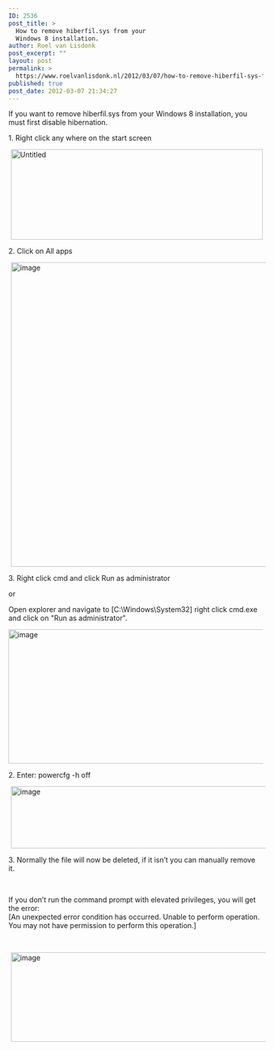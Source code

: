 ```yaml
---
ID: 2536
post_title: >
  How to remove hiberfil.sys from your
  Windows 8 installation.
author: Roel van Lisdonk
post_excerpt: ""
layout: post
permalink: >
  https://www.roelvanlisdonk.nl/2012/03/07/how-to-remove-hiberfil-sys-from-your-windows-8-installation/
published: true
post_date: 2012-03-07 21:34:27
---
```

<p>If you want to remove hiberfil.sys from your Windows 8 installation, you must first disable hibernation.</p>  <p><strong></strong></p>  <p>1. Right click any where on the start screen</p>  <p><a href="http://www.roelvanlisdonk.nl/wp-content/uploads/2012/03/Untitled.png" rel="lightbox"><img title="Untitled" style="border-top: 0px; border-right: 0px; background-image: none; border-bottom: 0px; padding-top: 0px; padding-left: 0px; margin: 0px 5px; border-left: 0px; display: inline; padding-right: 0px" border="0" alt="Untitled" src="http://www.roelvanlisdonk.nl/wp-content/uploads/2012/03/Untitled_thumb.png" width="498" height="179" /></a></p>  <p>2. Click on All apps</p>  <p><a href="http://www.roelvanlisdonk.nl/wp-content/uploads/2012/03/image10.png" rel="lightbox"><img title="image" style="border-top: 0px; border-right: 0px; background-image: none; border-bottom: 0px; padding-top: 0px; padding-left: 0px; margin: 0px 5px; border-left: 0px; display: inline; padding-right: 0px" border="0" alt="image" src="http://www.roelvanlisdonk.nl/wp-content/uploads/2012/03/image_thumb10.png" width="580" height="603" /></a></p>  <p>3. Right click cmd and click Run as administrator</p>  <p>or </p>  <p>Open explorer and navigate to [C:\Windows\System32] right click cmd.exe and click on &quot;Run as administrator&quot;.</p>  <p><a href="http://www.roelvanlisdonk.nl/wp-content/uploads/2012/03/image4.png" rel="lightbox"><img title="image" style="border-left-width: 0px; border-right-width: 0px; background-image: none; border-bottom-width: 0px; padding-top: 0px; padding-left: 0px; margin: 0px; display: inline; padding-right: 0px; border-top-width: 0px" border="0" alt="image" src="http://www.roelvanlisdonk.nl/wp-content/uploads/2012/03/image_thumb4.png" width="580" height="266" /></a></p>  <p>2. Enter: powercfg -h off</p>  <p><a href="http://www.roelvanlisdonk.nl/wp-content/uploads/2012/03/image5.png" rel="lightbox"><img title="image" style="border-left-width: 0px; border-right-width: 0px; background-image: none; border-bottom-width: 0px; padding-top: 0px; padding-left: 0px; margin: 0px 5px; display: inline; padding-right: 0px; border-top-width: 0px" border="0" alt="image" src="http://www.roelvanlisdonk.nl/wp-content/uploads/2012/03/image_thumb5.png" width="515" height="123" /></a></p>  <p>3. Normally the file will now be deleted, if it isn’t you can manually remove it.</p>  <p>&#160;</p>  <p>If you don’t run the command prompt with elevated privileges, you will get the error:    <br />[An unexpected error condition has occurred. Unable to perform operation. You may not have permission to perform this operation.]</p>  <p>&#160;</p>  <p><a href="http://www.roelvanlisdonk.nl/wp-content/uploads/2012/03/image6.png" rel="lightbox"><img title="image" style="border-left-width: 0px; border-right-width: 0px; background-image: none; border-bottom-width: 0px; padding-top: 0px; padding-left: 0px; margin: 0px 5px; display: inline; padding-right: 0px; border-top-width: 0px" border="0" alt="image" src="http://www.roelvanlisdonk.nl/wp-content/uploads/2012/03/image_thumb6.png" width="580" height="177" /></a></p>